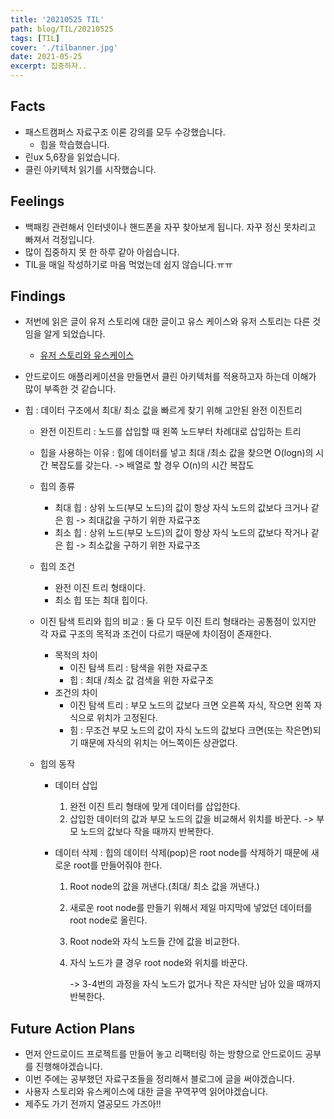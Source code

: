 ```yaml
---
title: '20210525 TIL'
path: blog/TIL/20210525
tags: [TIL]
cover: './tilbanner.jpg'
date: 2021-05-25
excerpt: 집중하자..
---
```


## Facts

- 패스트캠퍼스 자료구조 이론 강의를 모두 수강했습니다.
  - 힙을 학습했습니다.
- 린ux 5,6장을 읽었습니다.
- 클린 아키텍처 읽기를 시작했습니다.

## Feelings

- 백패킹 관련해서 인터넷이나 핸드폰을 자꾸 찾아보게 됩니다. 자꾸 정신 못차리고 빠져서 걱정입니다.
- 많이 집중하지 못 한 하루 같아 아쉽습니다.
- TIL을 매일 작성하기로 마음 먹었는데 쉽지 않습니다.ㅠㅠ

## Findings

- 저번에 읽은 글이 유저 스토리에 대한 글이고 유스 케이스와 유저 스토리는 다른 것임을 알게 되었습니다.

  - [유저 스토리와 유스케이스](http://www.agile-ux.com/2009/01/23/use-cases-user-stories-so-precious-but-not-the-same/)

- 안드로이드 애플리케이션을 만들면서 클린 아키텍처를 적용하고자 하는데 이해가 많이 부족한 것 같습니다.

- 힙 : 데이터 구조에서 최대/ 최소 값을 빠르게 찾기 위해 고안된 완전 이진트리

  - 완전 이진트리 : 노드를 삽입할 때 왼쪽 노드부터 차례대로 삽입하는 트리

  - 힙을 사용하는 이유 : 힙에 데이터를 넣고 최대 /최소 값을 찾으면 O(logn)의 시간 복잡도를 갖는다. -> 배열로 할 경우 O(n)의 시간 복잡도

  - 힙의 종류

    - 최대 힙 : 상위 노드(부모 노드)의 값이 항상 자식 노드의 값보다 크거나 같은 힘 -> 최대값을 구하기 위한 자료구조
    - 최소 힙 : 상위 노드(부모 노드)의 값이 항상 자식 노드의 값보다 작거나 같은 힙 -> 최소값을 구하기 위한 자료구조

  - 힙의 조건

    - 완전 이진 트리 형태이다.
    - 최소 힙 또는 최대 힙이다.

  - 이진 탐색 트리와 힙의 비교 : 둘 다 모두 이진 트리 형태라는 공통점이 있지만 각 자료 구조의 목적과 조건이 다르기 때문에 차이점이 존재한다.

    - 목적의 차이
      - 이진 탐색 트리 : 탐색을 위한 자료구조
      - 힙 : 최대 /최소 값 검색을 위한 자료구조
    - 조건의 차이
      - 이진 탐색 트리 : 부모 노드의 값보다 크면 오른쪽 자식, 작으면 왼쪽 자식으로 위치가 고정된다.
      - 힘 : 무조건 부모 노드의 값이 자식 노드의 값보다 크면(또는 작은면)되기 때문에 자식의 위치는 어느쪽이든 상관없다.

  - 힙의 동작

    - 데이터 삽입

      1. 완전 이진 트리 형태에 맞게 데이터를 삽입한다.
      2. 삽입한 데이터의 값과 부모 노드의 값을 비교해서 위치를 바꾼다. -> 부모 노드의 값보다 작을 때까지 반복한다.

    - 데이터 삭제 : 힙의 데이터 삭제(pop)은 root node를 삭제하기 때문에 새로운 root를 만들어줘야 한다.

      1. Root node의 값을 꺼낸다.(최대/ 최소 값을 꺼낸다.)

      2. 새로운 root node를 만들기 위해서 제일 마지막에 넣었던 데이터를 root node로 올린다.

      3. Root node와 자식 노드들 간에 값을 비교한다.

      4. 자식 노드가 클 경우 root node와 위치를 바꾼다.

         -> 3-4번의 과정을 자식 노드가 없거나 작은 자식만 남아 있을 때까지 반복한다.

## Future Action Plans

- 먼저 안드로이드 프로젝트를 만들어 놓고 리팩터링 하는 방향으로 안드로이드 공부를 진행해야겠습니다.
- 이번 주에는 공부했던 자료구조들을 정리해서 블로그에 글을 써야겠습니다.
- 사용자 스토리와 유스케이스에 대한 글을 꾸역꾸역 읽어야겠습니다.
- 제주도 가기 전까지 열공모드 가즈아!!
